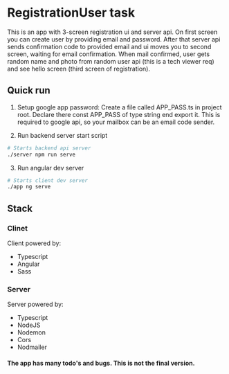#  RegistrationUser task

This is an app with 3-screen registration ui and server api. On first screen you can create user by providing email and password. After that server api sends confirmation code to provided email and ui moves you to second screen, waiting for email confirmation. When mail confirmed, user gets random name and photo from random user api (this is a tech viewer req) and see hello screen (third screen of registration).

## Quick run

1. Setup google app password: 
Create a file called APP_PASS.ts in project root. Declare there const APP_PASS of type string end export it.
This is required to google api, so your mailbox can be an email code sender.

2. Run  backend server start script
```bash
# Starts backend api server
./server npm run serve
```

3. Run angular dev server
```bash
# Starts client dev server
./app ng serve
```

## Stack

### Clinet

Client powered by:
- Typescript
- Angular
- Sass

### Server

Server powered by:

- Typescript
- NodeJS
- Nodemon
- Cors
- Nodmailer

#### The app has many todo's and bugs. This is not the final version. 
